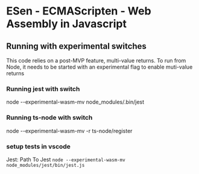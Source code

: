 # ESen - ECMAScripten - Web Assembly in Javascript

## Running with experimental switches

This code relies on a post-MVP feature, multi-value returns. To run from Node, it needs to be started with an experimental flag to enable muti-value returns

### Running jest with switch
node --experimental-wasm-mv node_modules/.bin/jest

### Running ts-node with switch
node --experimental-wasm-mv -r ts-node/register

### setup tests in vscode
Jest: Path To Jest
`node --experimental-wasm-mv node_modules/jest/bin/jest.js`

